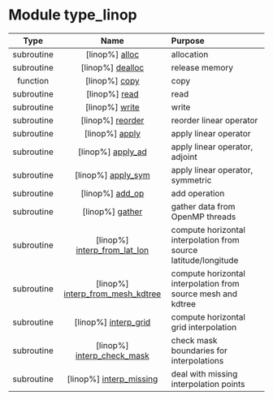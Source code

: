 # Module type_linop

| Type | Name | Purpose |
| :--: | :--: | :---------- |
| subroutine | [linop%] [alloc](https://github.com/benjaminmenetrier/bump/tree/master/src/type_linop.F90#L65) | allocation |
| subroutine | [linop%] [dealloc](https://github.com/benjaminmenetrier/bump/tree/master/src/type_linop.F90#L95) | release memory |
| function | [linop%] [copy](https://github.com/benjaminmenetrier/bump/tree/master/src/type_linop.F90#L114) | copy |
| subroutine | [linop%] [read](https://github.com/benjaminmenetrier/bump/tree/master/src/type_linop.F90#L150) | read |
| subroutine | [linop%] [write](https://github.com/benjaminmenetrier/bump/tree/master/src/type_linop.F90#L206) | write |
| subroutine | [linop%] [reorder](https://github.com/benjaminmenetrier/bump/tree/master/src/type_linop.F90#L264) | reorder linear operator |
| subroutine | [linop%] [apply](https://github.com/benjaminmenetrier/bump/tree/master/src/type_linop.F90#L322) | apply linear operator |
| subroutine | [linop%] [apply_ad](https://github.com/benjaminmenetrier/bump/tree/master/src/type_linop.F90#L411) | apply linear operator, adjoint |
| subroutine | [linop%] [apply_sym](https://github.com/benjaminmenetrier/bump/tree/master/src/type_linop.F90#L465) | apply linear operator, symmetric |
| subroutine | [linop%] [add_op](https://github.com/benjaminmenetrier/bump/tree/master/src/type_linop.F90#L531) | add operation |
| subroutine | [linop%] [gather](https://github.com/benjaminmenetrier/bump/tree/master/src/type_linop.F90#L576) | gather data from OpenMP threads |
| subroutine | [linop%] [interp_from_lat_lon](https://github.com/benjaminmenetrier/bump/tree/master/src/type_linop.F90#L610) | compute horizontal interpolation from source latitude/longitude |
| subroutine | [linop%] [interp_from_mesh_kdtree](https://github.com/benjaminmenetrier/bump/tree/master/src/type_linop.F90#L686) | compute horizontal interpolation from source mesh and kdtree |
| subroutine | [linop%] [interp_grid](https://github.com/benjaminmenetrier/bump/tree/master/src/type_linop.F90#L899) | compute horizontal grid interpolation |
| subroutine | [linop%] [interp_check_mask](https://github.com/benjaminmenetrier/bump/tree/master/src/type_linop.F90#L1043) | check mask boundaries for interpolations |
| subroutine | [linop%] [interp_missing](https://github.com/benjaminmenetrier/bump/tree/master/src/type_linop.F90#L1110) | deal with missing interpolation points |
